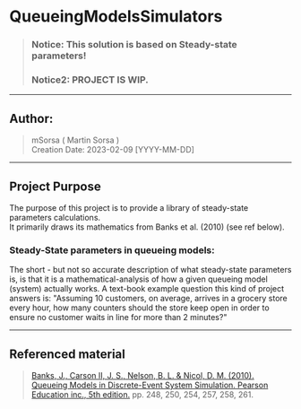 # QueueingModelsSimulators
>### Notice: This solution is based on Steady-state parameters!
>### Notice2: PROJECT IS WIP.
<hr>

## Author:
>mSorsa ( Martin Sorsa ) <br>
>Creation Date: 2023-02-09 [YYYY-MM-DD]
<hr>

## Project Purpose
The purpose of this project is to provide a library of steady-state parameters calculations. <br>
It primarily draws its mathematics from Banks et al. (2010) (see ref below). 

### Steady-State parameters in queueing models:
The short - but not so accurate description of what steady-state parameters is, is that it is a mathematical-analysis of how a given queueing model (system) actually works. 
A text-book example question this kind of project answers is: "Assuming 10 customers, on average, arrives in a grocery store every hour, how many counters should the store keep open in order to ensure no customer waits in line for more than 2 minutes?"

<hr>

## Referenced material

>[Banks, J., Carson II, J. S., Nelson, B. L. & Nicol, D. M. (2010). Queueing Models in Discrete-Event System Simulation. Pearson Education inc., 5th edition.](https://github.com/mSorsa/QueueingSimulationApp/blob/master/ref/Banks%20et%20al.%202010.pdf) pp. 248, 250, 254, 257, 258, 261.
